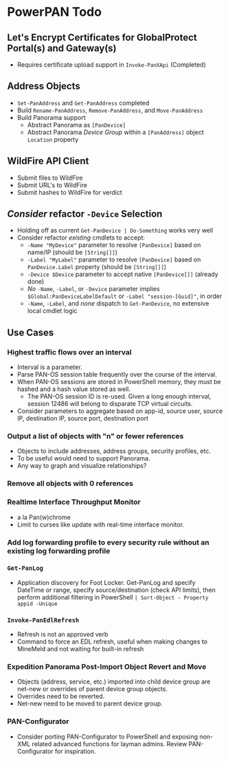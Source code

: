 # PowerPAN Todo

## Let's Encrypt Certificates for GlobalProtect Portal(s) and Gateway(s)

- Requires certificate upload support in `Invoke-PanXApi` (Completed)

## Address Objects

- `Set-PanAddress` and `Get-PanAddress` completed
- Build `Rename-PanAddress`, `Remove-PanAddress`, and `Move-PanAddress`
- Build Panorama support
  - Abstract Panorama as `[PanDevice]`
  - Abstract Panorama *Device Group* within a `[PanAddress]` object `Location` property

## WildFire API Client

- Submit files to WildFire
- Submit URL's to WildFire
- Submit hashes to WildFire for verdict

## *Consider* refactor `-Device` Selection

- Holding off as current `Get-PanDevice | Do-Something` works very well
- Consider refactor *existing* cmdlets to accept:
  - `-Name "MyDevice"` parameter to resolve `[PanDevice]` based on name/IP (should be `[String[]]`)
  - `-Label "MyLabel"` parameter to resolve `[PanDevice]` based on `PanDevice.Label` property (should be `[String[]]`)
  - `-Device $Device` parameter to accept native `[PanDevice[]]` (already done)
  - *No* `-Name`, `-Label`, or `-Device` parameter implies `$Global:PanDeviceLabelDefault` or `-Label "session-[Guid]"`, in order
  - `-Name`, `-Label`, and *none* dispatch to `Get-PanDevice`, no extensive local cmdlet logic

## Use Cases

### Highest traffic flows over an interval

- Interval is a parameter.
- Parse PAN-OS session table frequently over the course of the interval.
- When PAN-OS sessions are stored in PowerShell memory, they must be hashed and a hash value stored as well.
  - The PAN-OS session ID is re-used. Given a long enough interval, session 12486 will belong to disparate TCP virtual circuits.
- Consider parameters to aggregate based on app-id, source user, source IP, destination IP, source port, destination port

### Output a list of objects with "n" or fewer references

- Objects to include addresses, address groups, security profiles, etc.
- To be useful would need to support Panorama.
- Any way to graph and visualize relationships?

### Remove all objects with 0 references

### Realtime Interface Throughput Monitor

- a la Pan(w)chrome
- Limit to curses like update with real-time interface monitor.

### Add log forwarding profile to every security rule without an existing log forwarding profile

### `Get-PanLog`

- Application discovery for Foot Locker. Get-PanLog and specify DateTime or range, specify source/destination (check API limits), then perform additional filtering in PowerShell `| Sort-Object - Property appid -Unique`

### `Invoke-PanEdlRefresh`

- Refresh is not an approved verb
- Command to force an EDL refresh, useful when making changes to MineMeld and not waiting for built-in refresh

### Expedition Panorama Post-Import Object Revert and Move

- Objects (address, service, etc.) imported into child device group are net-new or overrides of parent device group objects.
- Overrides need to be reverted.
- Net-new need to be moved to parent device group.

### PAN-Configurator

- Consider porting PAN-Configurator to PowerShell and exposing non-XML related advanced functions for layman admins. Review PAN-Configurator for inspiration.
